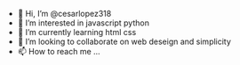 - 👋 Hi, I’m @cesarlopez318
- 👀 I’m interested in javascript python
- 🌱 I’m currently learning html css
- 💞️ I’m looking to collaborate on web deseign and simplicity
- 📫 How to reach me ...

<!---
cesarlopez318/cesarlopez318 is a ✨ special ✨ repository because its `README.md` (this file) appears on your GitHub profile.
You can click the Preview link to take a look at your changes.
--->

